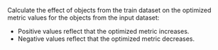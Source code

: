 
Calculate the effect of objects from the train dataset on the optimized metric values for the objects from the input dataset:
- Positive values reflect that the optimized metric increases.
- Negative values reflect that the optimized metric decreases.
